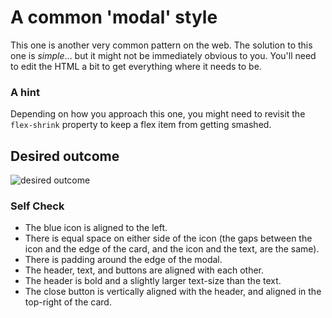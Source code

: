 # A common 'modal' style
This one is another very common pattern on the web. The solution to this one is
_simple_... but it might not be immediately obvious to you. You'll need to edit
the HTML a bit to get everything where it needs to be.

### A hint
Depending on how you approach this one, you might need to revisit the
`flex-shrink` property to keep a flex item from getting smashed.

## Desired outcome

![desired outcome](./desired-outcome.png)

### Self Check

- The blue icon is aligned to the left.
- There is equal space on either side of the icon (the gaps between the icon and
  the edge of the card, and the icon and the text, are the same).
- There is padding around the edge of the modal.
- The header, text, and buttons are aligned with each other.
- The header is bold and a slightly larger text-size than the text.
- The close button is vertically aligned with the header, and aligned in the
  top-right of the card.

